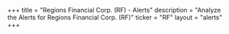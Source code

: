 +++
title = "Regions Financial Corp. (RF) - Alerts"
description = "Analyze the Alerts for Regions Financial Corp. (RF)"
ticker = "RF"
layout = "alerts"
+++

